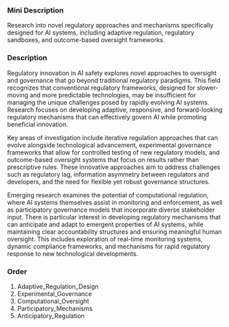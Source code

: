 ### Mini Description

Research into novel regulatory approaches and mechanisms specifically designed for AI systems, including adaptive regulation, regulatory sandboxes, and outcome-based oversight frameworks.

### Description

Regulatory innovation in AI safety explores novel approaches to oversight and governance that go beyond traditional regulatory paradigms. This field recognizes that conventional regulatory frameworks, designed for slower-moving and more predictable technologies, may be insufficient for managing the unique challenges posed by rapidly evolving AI systems. Research focuses on developing adaptive, responsive, and forward-looking regulatory mechanisms that can effectively govern AI while promoting beneficial innovation.

Key areas of investigation include iterative regulation approaches that can evolve alongside technological advancement, experimental governance frameworks that allow for controlled testing of new regulatory models, and outcome-based oversight systems that focus on results rather than prescriptive rules. These innovative approaches aim to address challenges such as regulatory lag, information asymmetry between regulators and developers, and the need for flexible yet robust governance structures.

Emerging research examines the potential of computational regulation, where AI systems themselves assist in monitoring and enforcement, as well as participatory governance models that incorporate diverse stakeholder input. There is particular interest in developing regulatory mechanisms that can anticipate and adapt to emergent properties of AI systems, while maintaining clear accountability structures and ensuring meaningful human oversight. This includes exploration of real-time monitoring systems, dynamic compliance frameworks, and mechanisms for rapid regulatory response to new technological developments.

### Order

1. Adaptive_Regulation_Design
2. Experimental_Governance
3. Computational_Oversight
4. Participatory_Mechanisms
5. Anticipatory_Regulation
